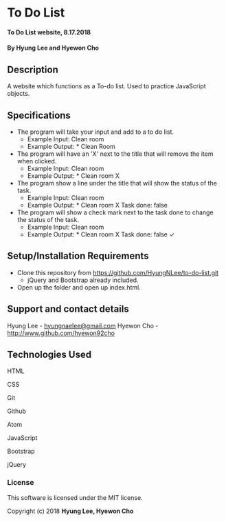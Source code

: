 # To Do List

#### To Do List website, 8.17.2018

#### By Hyung Lee and Hyewon Cho

## Description

A website which functions as a To-do list. Used to practice JavaScript objects.

## Specifications
* The program will take your input and add to a to do list.
	- Example Input: Clean room
	- Example Output: * Clean Room
* The program will have an 'X' next to the title that will remove the item when clicked.
	- Example Input: Clean room
	- Example Output: * Clean room X
* The program show a line under the title that will show the status of the task.
	- Example Input: Clean room
	- Example Output: * Clean room X
                      Task done: false
* The program will show a check mark next to the task done to change the status of the task.
  - Example Input: Clean room
  - Example Output: * Clean room X
                      Task done: false ✓

## Setup/Installation Requirements

* Clone this repository from https://github.com/HyungNLee/to-do-list.git
  * jQuery and Bootstrap already included.
* Open up the folder and open up index.html.

## Support and contact details

Hyung Lee - hyungnaelee@gmail.com
Hyewon Cho - http://www.github.com/hyewon92cho

## Technologies Used

HTML

CSS

Git

Github

Atom

JavaScript

Bootstrap

jQuery

### License

This software is licensed under the MIT license.

Copyright (c) 2018 **Hyung Lee, Hyewon Cho**
